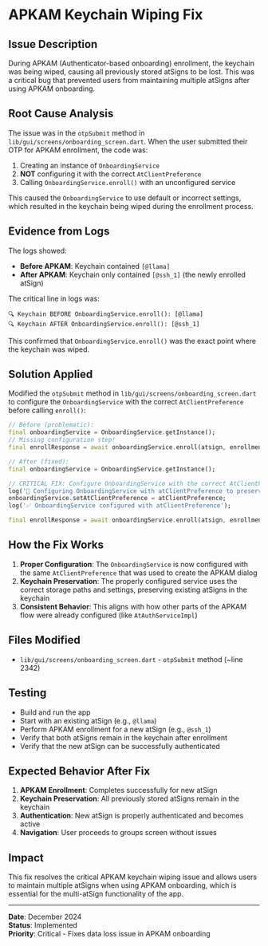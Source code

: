 # APKAM Keychain Wiping Fix

## Issue Description
During APKAM (Authenticator-based onboarding) enrollment, the keychain was being wiped, causing all previously stored atSigns to be lost. This was a critical bug that prevented users from maintaining multiple atSigns after using APKAM onboarding.

## Root Cause Analysis
The issue was in the `otpSubmit` method in `lib/gui/screens/onboarding_screen.dart`. When the user submitted their OTP for APKAM enrollment, the code was:

1. Creating an instance of `OnboardingService`
2. **NOT** configuring it with the correct `AtClientPreference`
3. Calling `OnboardingService.enroll()` with an unconfigured service

This caused the `OnboardingService` to use default or incorrect settings, which resulted in the keychain being wiped during the enrollment process.

## Evidence from Logs
The logs showed:
- **Before APKAM**: Keychain contained `[@llama]`
- **After APKAM**: Keychain only contained `[@ssh_1]` (the newly enrolled atSign)

The critical line in logs was:
```
🔍 Keychain BEFORE OnboardingService.enroll(): [@llama]
🔍 Keychain AFTER OnboardingService.enroll(): [@ssh_1]
```

This confirmed that `OnboardingService.enroll()` was the exact point where the keychain was wiped.

## Solution Applied
Modified the `otpSubmit` method in `lib/gui/screens/onboarding_screen.dart` to configure the `OnboardingService` with the correct `AtClientPreference` before calling `enroll()`:

```dart
// Before (problematic):
final onboardingService = OnboardingService.getInstance();
// Missing configuration step!
final enrollResponse = await onboardingService.enroll(atsign, enrollmentRequest);

// After (fixed):
final onboardingService = OnboardingService.getInstance();

// CRITICAL FIX: Configure OnboardingService with the correct AtClientPreference
log('🔧 Configuring OnboardingService with atClientPreference to preserve keychain...');
onboardingService.setAtClientPreference = atClientPreference;
log('✅ OnboardingService configured with atClientPreference');

final enrollResponse = await onboardingService.enroll(atsign, enrollmentRequest);
```

## How the Fix Works
1. **Proper Configuration**: The `OnboardingService` is now configured with the same `AtClientPreference` that was used to create the APKAM dialog
2. **Keychain Preservation**: The properly configured service uses the correct storage paths and settings, preserving existing atSigns in the keychain
3. **Consistent Behavior**: This aligns with how other parts of the APKAM flow were already configured (like `AtAuthServiceImpl`)

## Files Modified
- `lib/gui/screens/onboarding_screen.dart` - `otpSubmit` method (~line 2342)

## Testing
- Build and run the app
- Start with an existing atSign (e.g., `@llama`)
- Perform APKAM enrollment for a new atSign (e.g., `@ssh_1`)
- Verify that both atSigns remain in the keychain after enrollment
- Verify that the new atSign can be successfully authenticated

## Expected Behavior After Fix
1. **APKAM Enrollment**: Completes successfully for new atSign
2. **Keychain Preservation**: All previously stored atSigns remain in the keychain
3. **Authentication**: New atSign is properly authenticated and becomes active
4. **Navigation**: User proceeds to groups screen without issues

## Impact
This fix resolves the critical APKAM keychain wiping issue and allows users to maintain multiple atSigns when using APKAM onboarding, which is essential for the multi-atSign functionality of the app.

---

**Date**: December 2024  
**Status**: Implemented  
**Priority**: Critical - Fixes data loss issue in APKAM onboarding
